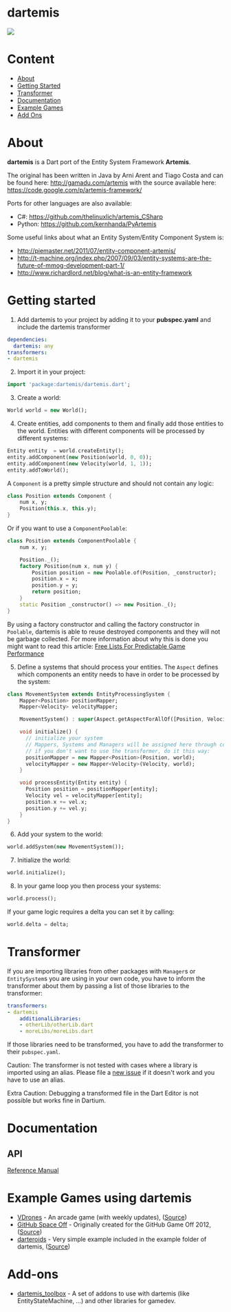 dartemis
========
[![](https://drone.io/denniskaselow/dartemis/status.png)](https://drone.io/denniskaselow/dartemis/latest)

Content
=======
* [About](#about)
* [Getting Started](#getting-started)
* [Transformer](#transformer)
* [Documentation](#documentation)
* [Example Games](#example-games-using-dartemis)
* [Add Ons](#add-ons)

About
=====
**dartemis** is a Dart port of the Entity System Framework **Artemis**.

The original has been written in Java by Arni Arent and Tiago Costa and can be found here: http://gamadu.com/artemis with the source available here: https://code.google.com/p/artemis-framework/

Ports for other languages are also available:

* C#: https://github.com/thelinuxlich/artemis_CSharp
* Python: https://github.com/kernhanda/PyArtemis

Some useful links about what an Entity System/Entity Component System is:

* http://piemaster.net/2011/07/entity-component-artemis/
* http://t-machine.org/index.php/2007/09/03/entity-systems-are-the-future-of-mmog-development-part-1/
* http://www.richardlord.net/blog/what-is-an-entity-framework

Getting started
===============
1. Add dartemis to your project by adding it to your **pubspec.yaml** and include the dartemis transformer

```yaml
dependencies:
  dartemis: any
transformers:
- dartemis
```
2. Import it in your project:

```dart
import 'package:dartemis/dartemis.dart';
```
3. Create a world:

```dart
World world = new World();
```
4. Create entities, add components to them and finally add those entities to the world. Entities with different components will be processed by different systems:

```dart
Entity entity  = world.createEntity();
entity.addComponent(new Position(world, 0, 0));
entity.addComponent(new Velocity(world, 1, 1));
entity.addToWorld();
```
A `Component` is a pretty simple structure and should not contain any logic:

```dart
class Position extends Component {
    num x, y;
    Position(this.x, this.y);
}
```
Or if you want to use a `ComponentPoolable`:

```dart
class Position extends ComponentPoolable {
    num x, y;

    Position._();
    factory Position(num x, num y) {
        Position position = new Poolable.of(Position, _constructor);
        position.x = x;
        position.y = y;
        return position;
    }
    static Position _constructor() => new Position._();
}
```
By using a factory constructor and calling the factory constructor in `Poolable`, dartemis is able to reuse destroyed components and they will not be garbage collected. For more information about why this is done you might want to read this article: [Free Lists For Predictable Game Performance](http://dartgamedevs.org/blog/2012/11/02/Free-Lists-For-Predictable-Game-Performance/)

5. Define a systems that should process your entities. The `Aspect` defines which components an entity needs to have in order to be processed by the system:

```dart
class MovementSystem extends EntityProcessingSystem {
    Mapper<Position> positionMapper;
    Mapper<Velocity> velocityMapper;

    MovementSystem() : super(Aspect.getAspectForAllOf([Position, Velocity]));

    void initialize() {
      // initialize your system
      // Mappers, Systems and Managers will be assigned here through code generation by the transformer
      // if you don't want to use the transformer, do it this way:
      positionMapper = new Mapper<Position>(Position, world);
      velocityMapper = new Mapper<Velocity>(Velocity, world);
    }

    void processEntity(Entity entity) {
      Position position = positionMapper[entity];
      Velocity vel = velocityMapper[entity];
      position.x += vel.x;
      position.y += vel.y;
    }
}
```
6. Add your system to the world:

```dart
world.addSystem(new MovementSystem());
```
7. Initialize the world:

```dart
world.initialize();
```
8. In your game loop you then process your systems:

```dart
world.process();
```
If your game logic requires a delta you can set it by calling:
```dart
world.delta = delta;
```

Transformer
===========
If you are importing libraries from other packages with `Manager`s or `EntitySystem`s you
are using in your own code, you have to inform the transformer about them by passing
a list of those libraries to the transformer:

```yaml
transformers:
- dartemis
    additionalLibraries:
    - otherLib/otherLib.dart
    - moreLibs/moreLibs.dart
```

If those libraries need to be transformed, you have to add the transformer to 
their `pubspec.yaml`.

Caution: The transformer is not tested with cases where a library is imported
using an alias. Please file a [new issue](https://github.com/denniskaselow/dartemis/issues/new)
if it doesn't work and you have to use an alias.

Extra Caution: Debugging a transformed file in the Dart Editor is not possible but works fine in Dartium.

Documentation
=============
API
---
[Reference Manual](http://www.dartdocs.org/documentation/dartemis/latest/index.html#dartemis)

Example Games using dartemis
============================
* [VDrones](http://vdrones.appspot.com/) - An arcade game (with weekly updates), ([Source](https://github.com/davidB/vdrones))
* [GitHub Space Off](http://denniskaselow.github.com/game-off-2012/) - Originally created for the GitHub Game Off 2012, ([Source](https://github.com/denniskaselow/game-off-2012))
* [darteroids](http://denniskaselow.github.com/dartemis/example/darteroids/web/darteroids.html) - Very simple example included in the example folder of dartemis, ([Source](https://github.com/denniskaselow/dartemis/tree/master/example/web))

Add-ons
=======
* [dartemis_toolbox](https://github.com/davidB/dartemis_toolbox/) - A set of addons to use with dartemis (like EntityStateMachine, ...) and other libraries for gamedev.
